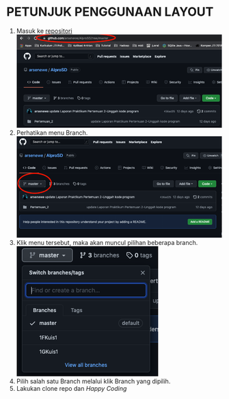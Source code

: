 # PETUNJUK PENGGUNAAN LAYOUT

1. Masuk ke [repositori](https://github.com/arsenewe/AlproSD/tree/master)
   <img src="img/ss1.png">
2. Perhatikan menu Branch.
   <img src="img/ss2.png">
3. Klik menu tersebut, maka akan muncul pilihan beberapa branch.
   <img src="img/ss3.png">
4. Pilih salah satu Branch melalui klik Branch yang dipilih.
5. Lakukan clone repo dan _Happy Coding_
